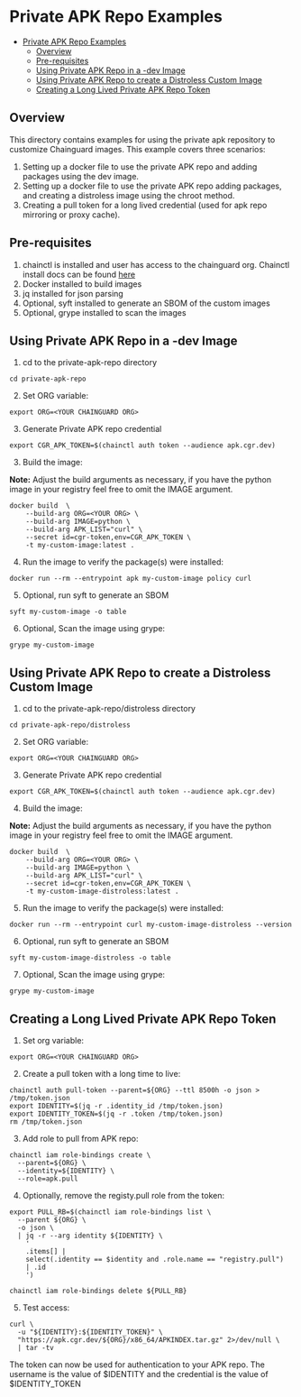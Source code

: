 # Private APK Repo Examples
- [Private APK Repo Examples](#private-apk-repo-examples)
  - [Overview](#overview)
  - [Pre-requisites](#pre-requisites)
  - [Using Private APK Repo in a -dev Image](#using-private-apk-repo-in-a--dev-image)
  - [Using Private APK Repo to create a Distroless Custom Image](#using-private-apk-repo-to-create-a-distroless-custom-image)
  - [Creating a Long Lived Private APK Repo Token](#creating-a-long-lived-private-apk-repo-token)

## Overview
This directory contains examples for using the private apk repository to customize Chainguard images.  This example covers three scenarios:
1. Setting up a docker file to use the private APK repo and adding packages using the dev image. 
2. Setting up a docker file to use the private APK repo adding packages, and creating a distroless image using the chroot method.
3. Creating a pull token for a long lived credential (used for apk repo mirroring or proxy cache).

## Pre-requisites
1. chainctl is installed and user has access to the chainguard org. Chainctl install docs can be found [here](https://edu.chainguard.dev/chainguard/chainctl-usage/how-to-install-chainctl/)
2. Docker installed to build images
3. jq installed for json parsing
4. Optional, syft installed to generate an SBOM of the custom images
5. Optional, grype installed to scan the images


## Using Private APK Repo in a -dev Image

1. cd to the private-apk-repo directory
```
cd private-apk-repo
```

2. Set ORG variable:

```
export ORG=<YOUR CHAINGUARD ORG>
```

3. Generate Private APK repo credential

```
export CGR_APK_TOKEN=$(chainctl auth token --audience apk.cgr.dev)
```
3. Build the image:

**Note:** Adjust the build arguments as necessary, if you have the python image in your registry feel free to omit the IMAGE argument.

```
docker build  \
    --build-arg ORG=<YOUR ORG> \
    --build-arg IMAGE=python \
    --build-arg APK_LIST="curl" \
    --secret id=cgr-token,env=CGR_APK_TOKEN \
    -t my-custom-image:latest .
```

4. Run the image to verify the package(s) were installed:
```
docker run --rm --entrypoint apk my-custom-image policy curl
```

5. Optional, run syft to generate an SBOM

```
syft my-custom-image -o table
```

6. Optional, Scan the image using grype:
```
grype my-custom-image
```

## Using Private APK Repo to create a Distroless Custom Image

1. cd to the private-apk-repo/distroless directory
```
cd private-apk-repo/distroless
```

2. Set ORG variable:

```
export ORG=<YOUR CHAINGUARD ORG>
```

3. Generate Private APK repo credential

```
export CGR_APK_TOKEN=$(chainctl auth token --audience apk.cgr.dev)
```

4. Build the image:

**Note:** Adjust the build arguments as necessary, if you have the python image in your registry feel free to omit the IMAGE argument.

```
docker build  \
    --build-arg ORG=<YOUR ORG> \
    --build-arg IMAGE=python \
    --build-arg APK_LIST="curl" \
    --secret id=cgr-token,env=CGR_APK_TOKEN \
    -t my-custom-image-distroless:latest .
```

5. Run the image to verify the package(s) were installed:
```
docker run --rm --entrypoint curl my-custom-image-distroless --version
```

6. Optional, run syft to generate an SBOM

```
syft my-custom-image-distroless -o table
```

7. Optional, Scan the image using grype:
```
grype my-custom-image
```

## Creating a Long Lived Private APK Repo Token

1. Set org variable:
```
export ORG=<YOUR CHAINGUARD ORG>
```

2. Create a pull token with a long time to live:

```
chainctl auth pull-token --parent=${ORG} --ttl 8500h -o json > /tmp/token.json
export IDENTITY=$(jq -r .identity_id /tmp/token.json)
export IDENTITY_TOKEN=$(jq -r .token /tmp/token.json)
rm /tmp/token.json
```

3. Add role to pull from APK repo:

```
chainctl iam role-bindings create \
  --parent=${ORG} \
  --identity=${IDENTITY} \
  --role=apk.pull
```

4. Optionally, remove the registy.pull role from the token:

```
export PULL_RB=$(chainctl iam role-bindings list \
  --parent ${ORG} \
  -o json \
  | jq -r --arg identity ${IDENTITY} \
    '
    .items[] | 
    select(.identity == $identity and .role.name == "registry.pull") 
    | .id
    ')

chainctl iam role-bindings delete ${PULL_RB}
```  

5. Test access:

```
curl \
  -u "${IDENTITY}:${IDENTITY_TOKEN}" \
  "https://apk.cgr.dev/${ORG}/x86_64/APKINDEX.tar.gz" 2>/dev/null \
  | tar -tv
```

The token can now be used for authentication to your APK repo. The username is the value of $IDENTITY and the credential is the value of $IDENTITY_TOKEN
